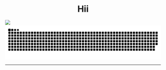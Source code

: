 <div align="center">
<h1 align="center">Hii</h1>
</div>

<img src="https://i.imgur.com/FG7hDic.png">

<div align="center">
  <a>
  <img  src="https://github.com/1999AZZAR/1999AZZAR/blob/main/resources/img/grid-snake.svg"
       alt="snake" /></a>
</div>

-------
